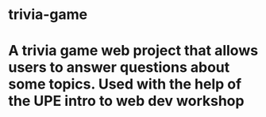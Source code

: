 # trivia-game

# A trivia game web project that allows users to answer questions about some topics. Used with the help of the UPE intro to web dev workshop
